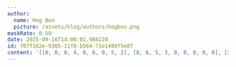 ```yaml
---
author:
  name: Hog Boo
  picture: /assets/blog/authors/hogboo.png
maskRate: 0.59
date: 2025-09-16T14:00:01.988220
id: 707f162e-9305-11f0-b564-71e1480f5e87
content: '[[0, 0, 0, 4, 8, 6, 0, 5, 2], [8, 6, 5, 3, 0, 0, 0, 0, 0], [3, 2, 4, 0, 0, 5, 0, 0, 6], [0, 0, 0, 7, 5, 2, 8, 0, 0], [0, 8, 3, 9, 0, 0, 2, 0, 0], [0, 0, 0, 0, 0, 3, 4, 0, 0], [1, 0, 9, 0, 0, 0, 0, 7, 3], [0, 4, 0, 0, 0, 0, 1, 2, 0], [2, 0, 0, 0, 7, 0, 0, 0, 4]]'
---
```

